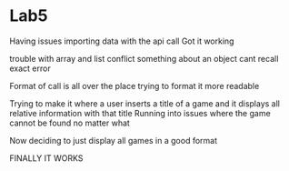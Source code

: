 # Lab5
Having issues importing data with the api call
Got it working 

trouble with array and list conflict something about an object cant recall exact error

Format of call is all over the place trying to format it more readable

Trying to make it where a user inserts a title of a game and it displays all relative information with that title
Running into issues where the game cannot be found no matter what

Now deciding to just display all games in a good format

FINALLY IT WORKS


